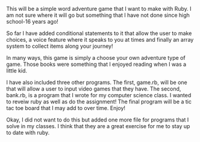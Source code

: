 This will be a simple word adventure game that I want to make with Ruby. I am not sure where it will go but something that I have not done since high school-16 years ago! 

So far I have added conditional statements to it that allow the user to make choices, a voice feature where it speaks to you at times and finally an array system to collect items along your journey!

In many ways, this game is simply a choose your own adventure type of game. Those books were something that I enjoyed reading when I was a little kid. 

I have also included three other programs. The first, game.rb, will be one that will allow a user to input video games that they have. The second, bank.rb, is a program that I wrote for my computer science class. I wanted to reveiw ruby as well as do the assignment! The final program will be a tic tac toe board that I may add to over time. Enjoy!

Okay, I did not want to do this but added one more file for programs that I solve in my classes. I think that they are a great exercise for me to stay up to date with ruby. 
